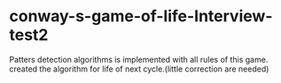 # conway-s-game-of-life-Interview-test2

Patters detection algorithms is implemented with all rules of this game.
created the algorithm for life of next cycle.(little correction are needed)
